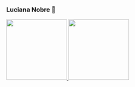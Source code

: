### Luciana Nobre  🐘



 <div>
  <a href="https://github.com/nobrelu">
  <img height="160em" src="https://github-readme-stats.vercel.app/api?username=nobrelu&show_icons=true&theme=vue-dark&include_all_commits=true&count_private=true"/>
  <img height="160em" src="https://github-readme-stats.vercel.app/api/top-langs/?username=nobrelu&layout=compact&langs_count=7&theme=vue-dark"/>
</div>








<!--
**nobrelu/nobrelu** is a ✨ _special_ ✨ repository because its `README.md` (this file) appears on your GitHub profile.

Here are some ideas to get you started:

- 🔭 I’m currently working on ...
- 🌱 I’m currently learning ...
- 👯 I’m looking to collaborate on ...
- 🤔 I’m looking for help with ...
- 💬 Ask me about ...
- 📫 How to reach me: ...
- 😄 Pronouns: ...
- ⚡ Fun fact: ...
-->
